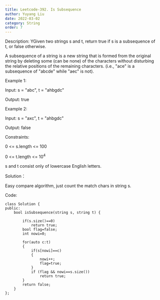 ```yaml
---
title: Leetcode-392. Is Subsequence
author: Yuyang Liu
date: 2022-03-02
category: String
order: 7
---
```

Description:
YGiven two strings s and t, return true if s is a subsequence of t, or false otherwise.

A subsequence of a string is a new string that is formed from the original string by deleting some (can be none) of the characters without disturbing the relative positions of the remaining characters. (i.e., "ace" is a subsequence of "abcde" while "aec" is not).

 

Example 1:

Input: s = "abc", t = "ahbgdc"

Output: true

Example 2:

Input: s = "axc", t = "ahbgdc"

Output: false
 

Constraints:


0 <= s.length <= 100

0 <= t.length <= 10<sup>4</sup>

s and t consist only of lowercase English letters.

Solution：

Easy compare algorithm, just count the match chars in string s.


Code: 

``` c++?linenums
class Solution {
public:
    bool isSubsequence(string s, string t) {
        
        if(s.size()==0)
            return true;
        bool flag=false;
        int nowi=0;
        
        for(auto c:t)
        {
            if(s[nowi]==c)
            {
                nowi++;
                flag=true;
            }
            if (flag && nowi==s.size())
                return true;
        }
        return false;
    }
};

```